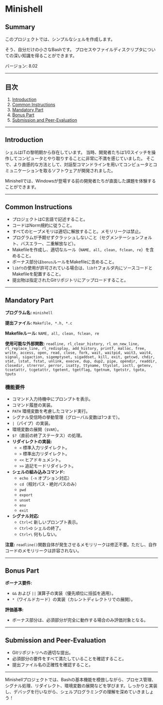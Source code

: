 # Minishell

## Summary
このプロジェクトでは、シンプルなシェルを作成します。

そう、自分だけの小さなBashです。
プロセスやファイルディスクリプタについての深い知識を得ることができます。

バージョン: 8.02

---

## 目次
1. [Introduction](#introduction)
2. [Common Instructions](#common-instructions)
3. [Mandatory Part](#mandatory-part)
4. [Bonus Part](#bonus-part)
5. [Submission and Peer-Evaluation](#submission-and-peer-evaluation)

---

## Introduction
シェルはITの黎明期から存在しています。
当時、開発者たちは1/0スイッチを操作してコンピュータとやり取りすることに非常に不満を感じていました。
そこで、より直感的な方法として、対話型コマンドラインを用いてコンピュータとコミュニケーションを取るソフトウェアが開発されました。

Minishellでは、Windowsが登場する前の開発者たちが直面した課題を体験することができます。

---

## Common Instructions
- プロジェクトはC言語で記述すること。
- コードはNorm規約に従うこと。
- すべてのヒープメモリは適切に解放すること。メモリリークは禁止。
- プログラムが予期せずクラッシュしないこと（セグメンテーションフォルト、バスエラー、二重解放など）。
- Makefileを作成し、適切なルール（`NAME, all, clean, fclean, re`）を含めること。
- ボーナス部分は`bonus`ルールをMakefileに含めること。
- `libft`の使用が許可されている場合は、`libft`フォルダ内にソースコードとMakefileを配置すること。
- 提出物は指定されたGitリポジトリにアップロードすること。

---

## Mandatory Part
**プログラム名:** `minishell`

**提出ファイル:** `Makefile, *.h, *.c`

**Makefileルール:** `NAME, all, clean, fclean, re`

**使用可能な外部関数:**
`readline, rl_clear_history, rl_on_new_line, rl_replace_line, rl_redisplay, add_history, printf, malloc, free, write, access, open, read, close, fork, wait, waitpid, wait3, wait4, signal, sigaction, sigemptyset, sigaddset, kill, exit, getcwd, chdir, stat, lstat, fstat, unlink, execve, dup, dup2, pipe, opendir, readdir, closedir, strerror, perror, isatty, ttyname, ttyslot, ioctl, getenv, tcsetattr, tcgetattr, tgetent, tgetflag, tgetnum, tgetstr, tgoto, tputs`

### 機能要件
- コマンド入力待機中にプロンプトを表示。
- コマンド履歴の実装。
- `PATH` 環境変数を考慮したコマンド実行。
- シグナル受信時の挙動管理（グローバル変数は1つまで）。
- `|`（パイプ）の実装。
- 環境変数の展開（`$VAR`）。
- `$?`（直前の終了ステータス）の処理。
- **リダイレクトの実装:**
  - `<` 標準入力リダイレクト。
  - `>` 標準出力リダイレクト。
  - `<<` ヒアドキュメント。
  - `>>` 追記モードリダイレクト。
- **シェルの組み込みコマンド:**
  - `echo`（`-n` オプション対応）
  - `cd`（相対パス・絶対パスのみ）
  - `pwd`
  - `export`
  - `unset`
  - `env`
  - `exit`
- **シグナル対応:**
  - `Ctrl+C` 新しいプロンプト表示。
  - `Ctrl+D` シェルの終了。
  - `Ctrl+\` 何もしない。

**注意:** `readline()`関数自体が発生させるメモリリークは修正不要。ただし、自作コードのメモリリークは許容されない。

---

## Bonus Part
**ボーナス要件:**
- `&&` および `||` 演算子の実装（優先順位に括弧を適用）。
- `*`（ワイルドカード）の実装（カレントディレクトリでの展開）。

**評価基準:**
- ボーナス部分は、必須部分が完全に動作する場合のみ評価対象となる。

---

## Submission and Peer-Evaluation
- Gitリポジトリへの適切な提出。
- 必須部分の要件をすべて満たしていることを確認すること。
- 提出ファイル名の正確性を確認すること。

---

Minishellプロジェクトでは、Bashの基本機能を模倣しながら、プロセス管理、シグナル処理、リダイレクト、環境変数の展開などを学びます。しっかりと実装し、デバッグを行いながら、シェルプログラミングの理解を深めていきましょう！
